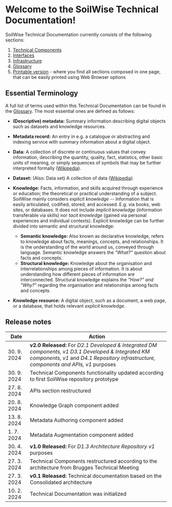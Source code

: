 # Welcome to the SoilWise Technical Documentation!

SoilWise Technical Documentation currently consists of the following sections:

1. [Technical Components](technical_components/technical_components.md)
2. [Interfaces](apis/intro.md)
3. [Infrastructure](infrastructure/infrastructure-intro.md)
4. [Glossary](glossary.md)
5. [Printable version](print_page) - where you find all sections composed in one page, that can be easily printed using Web Browser options

## Essential Terminology

A full list of terms used within this Technical Documentation can be found in the [Glossary](glossary.md). The most essential ones are defined as follows:

  - **(Descriptive) metadata:**  Summary information describing digital objects such as datasets and knowledge resources.
  - **Metadata record:** An entry in e.g. a catalogue or abstracting and indexing service with summary information about a digital object.

  
  - **Data:** A collection of discrete or continuous values that convey information, describing the quantity, quality, fact, statistics, other basic units of meaning, or simply sequences of symbols that may be further interpreted formally ([Wikipedia](https://en.wikipedia.org/wiki/Data)).
  - **Dataset:** (Also: Data set) A collection of data ([Wikipedia](https://en.wikipedia.org/wiki/Data_set)).

    
  - **Knowledge:**  Facts, information, and skills acquired through experience or education; the theoretical or practical understanding of a subject. SoilWise mainly considers _explicit knowledge_ -- Information that is easily articulated, codified, stored, and accessed. E.g. via books, web sites, or databases. It does not include _implicit knowledge_ (information transferable via skills) nor _tacit knowledge_ (gained via personal experiences and individual contexts). Explicit knowledge can be further divided into semantic and structural knowledge:
    - **Semantic knowledge:** Also known as declarative knowledge, refers to knowledge about facts, meanings, concepts, and relationships. It is the understanding of the world around us, conveyed through language. Semantic knowledge answers the _"What?"_ question about facts and concepts.
    - **Structural knowledge:** Knowledge about the organisation and interrelationships among pieces of information. It is about understanding how different pieces of information are interconnected. Structural knowledge explains the _"How?" and "Why?"_ regarding the organisation and relationships among facts and concepts.
  - **Knowledge resource:** A digital object, such as a document, a web page, or a database, that holds relevant _explicit knowledge_.


## Release notes

|Date|Action|
|----|-----------|
|30. 9. 2024|**v2.0 Released:** For _D2.1 Developed & Integrated DM components, v1 D3.1 Developed & Integrated KM components, v1_ and _D4.1 Repository infrastructure, components and APIs, v1_ purposes|
|30. 9. 2024|Technical Components functionality updated according to first SoilWise repository prototype|
|27. 8. 2024|APIs section restructured|
|20. 8. 2024|Knowledge Graph component added|
|13. 8. 2024|Metadata Authoring component added| 
|1. 7. 2024|Metadata Augmentation component added|
|30. 4. 2024|**v1.0 Released:** For _D1.3 Architecture Repository v1_ purposes|
|27. 3. 2024|Technical Components restructured according to the architecture from Brugges Technical Meeting|
|27. 3. 2024|**v0.1 Released:** Technical documentation based on the Consolidated architecture|
|10. 2. 2024|Technical Documentation was initialized|
